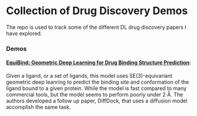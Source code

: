 # Collection of Drug Discovery Demos
The repo is used to track some of the different DL drug discovery papers I have explored. 

### Demos
#### [EquiBind: Geometric Deep Learning for Drug Binding Structure Prediction](https://arxiv.org/abs/2202.05146): 
Given a ligand, or a set of ligands, this model uses SE(3)-equivariant geometric deep leanring to predict the binding site and conformation of the ligand bound to a given protein. While the model is fast compared to many commercial tools, but the model seems to perform poorly under 2 Å. The authors developed a follow up paper, DiffDock, that uses a diffusion model accomplish the same task. 